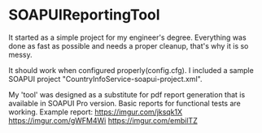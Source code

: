 # SOAPUIReportingTool

It started as a simple project for my engineer's degree. Everything was done as fast as possible and needs a proper cleanup, that's why it is so messy.

It should work when configured properly(config.cfg). 
I included a sample SOAPUI project "CountryInfoService-soapui-project.xml".


My 'tool' was designed as a substitute for pdf report generation that is available in SOAPUI Pro version.
Basic reports for functional tests are working.
Example report:
https://imgur.com/jksqk1X
https://imgur.com/gWFM4Wi
https://imgur.com/embilTZ
